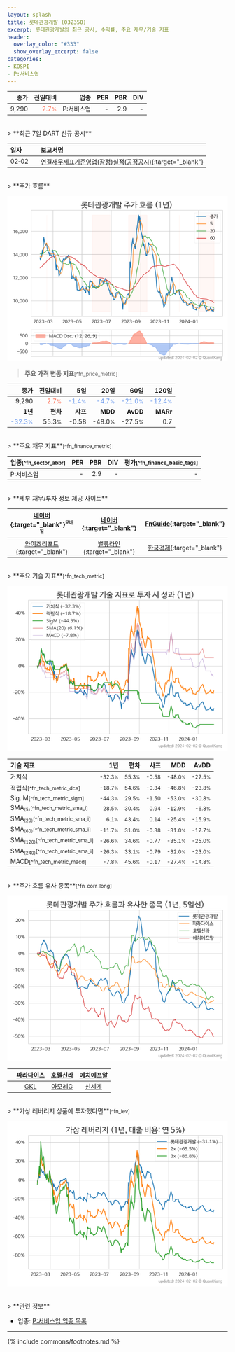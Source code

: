 ```yaml
---
layout: splash
title: 롯데관광개발 (032350)
excerpt: 롯데관광개발의 최근 공시, 수익률, 주요 재무/기술 지표
header:
  overlay_color: "#333"
  show_overlay_excerpt: false
categories:
- KOSPI
- P:서비스업
---
```


| **종가** | **전일대비** | **업종** | **PER** | **PBR** | **DIV** |
| -------: | -----------: | -------: | ------: | ------: | ------: |
| 9,290 | <span style="color: tomato">2.7<small>%</small></span> | P:서비스업 | - | 2.9 | - |

<!-- more -->

<br>
> **최근 7일 DART 신규 공시**<a id="dart"></a>

| **일자** |      | **보고서명** |
| :------- | :--- | :----------- |
| 02&#x2011;02 | | [연결재무제표기준영업(잠정)실적(공정공시)](https://dart.fss.or.kr/dsaf001/main.do?rcpNo=20240202800015){:target="_blank"} |

<br>
> **주가 흐름**<a id="price"></a>

![032350](/stock/images/032350.png)

> **주요 가격 변동 지표**<small>[^fn_price_metric]</small>

| **종가** | **전일대비** | **5일** | **20일** | **60일** | **120일** |
| -------: | -----------: | ------: | -------: | -------: | --------: |
| 9,290 | <span style="color: tomato">2.7<small>%</small></span> | <span style="color: cornflowerblue">-1.4<small>%</small></span> | <span style="color: cornflowerblue">-4.7<small>%</small></span> | <span style="color: cornflowerblue">-21.0<small>%</small></span> | <span style="color: cornflowerblue">-12.4<small>%</small></span> |
| **1년** | **편차** | **샤프** | **MDD** | **AvDD** | **MARr** |
| <span style="color: cornflowerblue">-32.3<small>%</small></span> | 55.3<small>%</small> | -0.58 | -48.0<small>%</small> | -27.5<small>%</small> | 0.7 |

<br>
> **주요 재무 지표**<small>[^fn_finance_metric]</small>

| **업종**<small>[^fn_sector_abbr]</small> | **PER** | **PBR** | **DIV** | **평가**<small>[^fn_finance_basic_tags]</small> |
| :--------------------------------------- | ------: | ------: | ------: | ----------------------------------------------: |
| P:서비스업 | - | 2.9 | - | - |

<br>
> **세부 재무/투자 정보 제공 사이트**

| [네이버](https://m.stock.naver.com/domestic/stock/032350/finance/summary){:target="_blank"}<sup><small>모바일</small></sup> | [네이버](https://finance.naver.com/item/coinfo.naver?code=032350){:target="_blank"} | [FnGuide](https://comp.fnguide.com/SVO2/ASP/SVD_Invest.asp?gicode=A032350&MenuYn=Y){:target="_blank"} |
| :---: | :---: | :---: |
| [와이즈리포트](https://comp.wisereport.co.kr/company/c1040001.aspx?cmp_cd=032350){:target="_blank"} | [밸류라인](https://www.valueline.co.kr/finance/summary/032350){:target="_blank"} | [한국경제](https://markets.hankyung.com/stock/032350/financial-summary){:target="_blank"} |

<br>
> **주요 기술 지표**<small>[^fn_tech_metric]</small>


![032350](/stock/images/032350_tech.png)

| **기술 지표** | **1년** | **편차** | **샤프** | **MDD** | **AvDD** |
| :------------ | ------: | -----------: | -------: | ------: | -------: |
| 거치식 | <small>-32.3<small>%</small></small> | <small>55.3<small>%</small></small> | <small>-0.58</small> | <small>-48.0<small>%</small></small> | <small>-27.5<small>%</small></small> |
| 적립식<small>[^fn_tech_metric_dca]</small> | <small>-18.7<small>%</small></small> | <small>54.6<small>%</small></small> | <small>-0.34</small> | <small>-46.8<small>%</small></small> | <small>-23.8<small>%</small></small> |
| Sig. M<small>[^fn_tech_metric_sigm]</small> | <small>-44.3<small>%</small></small> | <small>29.5<small>%</small></small> | <small>-1.50</small> | <small>-53.0<small>%</small></small> | <small>-30.8<small>%</small></small> |
| SMA<small><sub>(5)</sub></small><small>[^fn_tech_metric_sma_i]</small> | <small>28.5<small>%</small></small> | <small>30.4<small>%</small></small> | <small>0.94</small> | <small>-12.9<small>%</small></small> | <small>-6.8<small>%</small></small> |
| SMA<small><sub>(20)</sub></small><small>[^fn_tech_metric_sma_i]</small> | <small>6.1<small>%</small></small> | <small>43.4<small>%</small></small> | <small>0.14</small> | <small>-25.4<small>%</small></small> | <small>-15.9<small>%</small></small> |
| SMA<small><sub>(60)</sub></small><small>[^fn_tech_metric_sma_i]</small> | <small>-11.7<small>%</small></small> | <small>31.0<small>%</small></small> | <small>-0.38</small> | <small>-31.0<small>%</small></small> | <small>-17.7<small>%</small></small> |
| SMA<small><sub>(120)</sub></small><small>[^fn_tech_metric_sma_i]</small> | <small>-26.6<small>%</small></small> | <small>34.6<small>%</small></small> | <small>-0.77</small> | <small>-35.1<small>%</small></small> | <small>-25.0<small>%</small></small> |
| SMA<small><sub>(240)</sub></small><small>[^fn_tech_metric_sma_i]</small> | <small>-26.3<small>%</small></small> | <small>33.1<small>%</small></small> | <small>-0.79</small> | <small>-32.0<small>%</small></small> | <small>-23.0<small>%</small></small> |
| MACD<small>[^fn_tech_metric_macd]</small> | <small>-7.8<small>%</small></small> | <small>45.6<small>%</small></small> | <small>-0.17</small> | <small>-27.4<small>%</small></small> | <small>-14.8<small>%</small></small> |

<br>
> **주가 흐름 유사 종목**<a id="corr"></a><small>[^fn_corr_long]</small>

![032350](/stock/images/032350_corr.png)

|       | [파라다이스](/034230/) | [호텔신라](/008770/) | [에치에프알](/230240/) |
| :---: | :------------------------------------: | :------------------------------------: | :------------------------------------: |
|       | [GKL](/114090/) | [아모레G](/002790/) | [신세계](/004170/) |

<br>
> **가상 레버리지 상품에 투자했다면**<a id="2x"></a><small>[^fn_lev]</small>

![032350](/stock/images/032350_2x.png)

<br>
> **관련 정보**

- 업종: [P:서비스업 업종 목록](/stats/sector/kospi_업종_서비스업_종목/)

---
{% include commons/footnotes.md %}